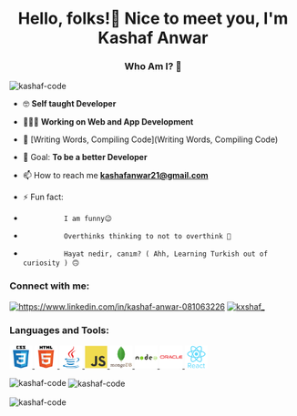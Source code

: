 <h1 align="center">Hello, folks!👋 Nice to meet you, I'm Kashaf Anwar</h1>
<h3 align="center">Who Am I? 🤠</h3>

<p align="left"> <img src="https://komarev.com/ghpvc/?username=kashaf-code&label=Profile%20views&color=0e75b6&style=flat" alt="kashaf-code" /> </p>

- 🤓 **Self taught Developer**

- 👨🏼‍💻 **Working on Web and App Development**

- 📝 [Writing Words, Compiling Code](Writing Words, Compiling Code)

- 🎯 Goal: **To be a better Developer**

- 📫 How to reach me **kashafanwar21@gmail.com**

- ⚡ Fun fact:
-               I am funny😉
-               Overthinks thinking to not to overthink 🙂
-               Hayat nedir, canım? ( Ahh, Learning Turkish out of curiosity ) 🙃
               

<h3 align="left">Connect with me:</h3>
<p align="left">
<a href="https://linkedin.com/in/https://www.linkedin.com/in/kashaf-anwar-081063226" target="blank"><img align="center" src="https://raw.githubusercontent.com/rahuldkjain/github-profile-readme-generator/master/src/images/icons/Social/linked-in-alt.svg" alt="https://www.linkedin.com/in/kashaf-anwar-081063226" height="30" width="40" /></a>
<a href="https://instagram.com/kxshaf_" target="blank"><img align="center" src="https://raw.githubusercontent.com/rahuldkjain/github-profile-readme-generator/master/src/images/icons/Social/instagram.svg" alt="kxshaf_" height="30" width="40" /></a>
</p>

<h3 align="left">Languages and Tools:</h3>
<p align="left"> <a href="https://www.w3schools.com/css/" target="_blank" rel="noreferrer"> <img src="https://raw.githubusercontent.com/devicons/devicon/master/icons/css3/css3-original-wordmark.svg" alt="css3" width="40" height="40"/> </a> <a href="https://www.w3.org/html/" target="_blank" rel="noreferrer"> <img src="https://raw.githubusercontent.com/devicons/devicon/master/icons/html5/html5-original-wordmark.svg" alt="html5" width="40" height="40"/> </a> <a href="https://www.java.com" target="_blank" rel="noreferrer"> <img src="https://raw.githubusercontent.com/devicons/devicon/master/icons/java/java-original.svg" alt="java" width="40" height="40"/> </a> <a href="https://developer.mozilla.org/en-US/docs/Web/JavaScript" target="_blank" rel="noreferrer"> <img src="https://raw.githubusercontent.com/devicons/devicon/master/icons/javascript/javascript-original.svg" alt="javascript" width="40" height="40"/> </a> <a href="https://www.mongodb.com/" target="_blank" rel="noreferrer"> <img src="https://raw.githubusercontent.com/devicons/devicon/master/icons/mongodb/mongodb-original-wordmark.svg" alt="mongodb" width="40" height="40"/> </a> <a href="https://nodejs.org" target="_blank" rel="noreferrer"> <img src="https://raw.githubusercontent.com/devicons/devicon/master/icons/nodejs/nodejs-original-wordmark.svg" alt="nodejs" width="40" height="40"/> </a> <a href="https://www.oracle.com/" target="_blank" rel="noreferrer"> <img src="https://raw.githubusercontent.com/devicons/devicon/master/icons/oracle/oracle-original.svg" alt="oracle" width="40" height="40"/> </a> <a href="https://reactjs.org/" target="_blank" rel="noreferrer"> <img src="https://raw.githubusercontent.com/devicons/devicon/master/icons/react/react-original-wordmark.svg" alt="react" width="40" height="40"/> </a> </p>

<p><img align="left" src="https://github-readme-stats.vercel.app/api/top-langs?username=kashaf-code&show_icons=true&locale=en&layout=compact" alt="kashaf-code" /></p>

<p>&nbsp;<img align="center" src="https://github-readme-stats.vercel.app/api?username=kashaf-code&show_icons=true&locale=en" alt="kashaf-code" /></p>

<p><img align="center" src="https://github-readme-streak-stats.herokuapp.com/?user=kashaf-code&" alt="kashaf-code" /></p>
